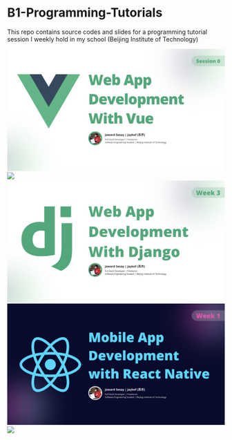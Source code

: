 # B1-Programming-Tutorials
This repo contains source codes and slides for a programming tutorial session I weekly hold in my school (Beijing Institute of Technology)


<img src="vue.png">

<img src="1.png">

<img src="2.png">

<img src="3.png">

<img src="4.png">
